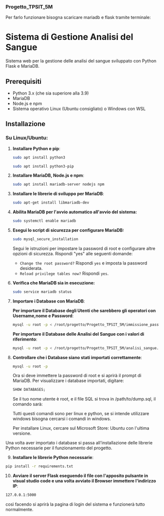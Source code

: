 ### Progetto_TPSIT_5M

Per farlo funzionare bisogna scaricare mariadb e flask tramite terminale:

# Sistema di Gestione Analisi del Sangue

Sistema web per la gestione delle analisi del sangue sviluppato con Python Flask e MariaDB.

## Prerequisiti

- Python 3.x (che sia superiore alla 3.9)
- MariaDB
- Node.js e npm
- Sistema operativo Linux (Ubuntu consigliato) o Windows con WSL

## Installazione

### Su Linux/Ubuntu:

1. **Installare Python e pip**:
   ```bash
   sudo apt install python3
   ```
    ```bash
    sudo apt install python3-pip
    ```
2. **Installare MariaDB, Node.js e npm**:
   ```bash
   sudo apt install mariadb-server nodejs npm
   ```
3. **Installare le librerie di sviluppo per MariaDB**:
   ```bash
   sudo apt-get install libmariadb-dev
   ```

4. **Abilita MariaDB per l'avvio automatico all'avvio del sistema:**
   ```bash
   sudo systemctl enable mariadb
   ```

5. **Esegui lo script di sicurezza per configurare MariaDB:**
   ```bash
   sudo mysql_secure_installation
   ```
   Segui le istruzioni per impostare la password di root e configurare altre opzioni di sicurezza. Rispondi "yes" alle seguenti domande:
   
   - `Change the root password?` Rispondi `yes` e imposta la password desiderata.
   - `Reload privilege tables now?` Rispondi `yes`.

6. **Verifica che MariaDB sia in esecuzione:**
   ```bash
   sudo service mariadb status
   ```

7. **Importare i Database con MariaDB**:

   **Per importare il Database degli Utenti che sarebbero gli operatori con Username,nome e Password**:
   ```bash
   mysql -u root -p < /root/progetto/Progetto_TPSIT_5M/immissione_password.sql
    ```

    **Per importare il Database delle Analisi del Sangue con i valori di riferimento**:
   ```bash
   mysql -u root -p < /root/progetto/Progetto_TPSIT_5M/analisi_sangue.sql
   ```

8. **Controllare che i Database siano stati importati correttamente**:

   ```bash
   mysql -u root -p
   ```

   Ora si deve immettere la password di root e si aprirà il prompt di MariaDB. Per visualizzare i database importati, digitare:
   ```sql
   SHOW DATABASES;
   ```

   Se il tuo nome utente è root, e il file SQL si trova in /path/to/dump.sql, il comando sarà:


   Tutti questi comandi sono per linux e python, se si intende utilizzare windows bisogna cercarsi i comandi in windows.

   Per installare Linux, cercare sul Microsoft Store: Ubuntu con l'ultima versione.

Una volta aver importato i database si passa all'installazione delle librerie Python necessarie per il funzionamento del progetto.

   9. **Installare le librerie Python necessarie**:
   ```bash
   pip install -r requirements.txt
   ```
   10. **Avviare il server Flask eseguendo il file con l'apposito pulsante in visual studio code e una volta avviato il Browser immettere l'indirizzo IP**:
   ```bash
   127.0.0.1:5000
   ```
   così facendo si aprirà la pagina di login del sistema e funzionerà tutto normalmente.